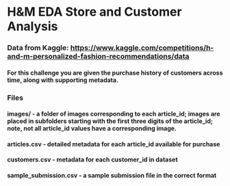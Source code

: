 # H&M EDA Store and Customer Analysis

### Data from Kaggle: https://www.kaggle.com/competitions/h-and-m-personalized-fashion-recommendations/data

#### For this challenge you are given the purchase history of customers across time, along with supporting metadata.
### Files
####  images/ - a folder of images corresponding to each article_id; images are placed in subfolders starting with the first three digits of the article_id; note, not all article_id values have a corresponding image.
####  articles.csv - detailed metadata for each article_id available for purchase
####  customers.csv - metadata for each customer_id in dataset
####  sample_submission.csv - a sample submission file in the correct format
